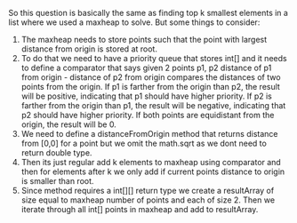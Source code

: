 So this question is basically the same as finding top k smallest elements in a list where we
used a maxheap to solve. But some things to consider:
1. The maxheap needs to store points such that the point with largest distance from origin
is stored at root.
2. To do that we need to have a priority queue that stores int[] and it needs to define a
comparator that says given 2 points p1, p2 distance of p1 from origin - distance of p2 from
origin compares the distances of two points from the origin. If p1 is farther from the origin than p2, the result will be positive, indicating that p1 should have higher priority. If p2 is farther from the origin than p1, the result will be negative, indicating that p2 should have higher priority. If both points are equidistant from the origin, the result will be 0.
3. We need to define a distanceFromOrigin method that returns distance from [0,0] for a
point but we omit the math.sqrt as we dont need to return double type.
4. Then its just regular add k elements to maxheap using comparator and then for elements
after k we only add if current points distance to origin is smaller than root.
5. Since method requires a int[][] return type we create a resultArray of size equal to
maxheap number of points and each of size 2. Then we iterate through all int[] points in
maxheap and add to resultArray.